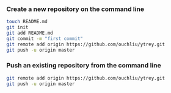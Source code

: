### Create a new repository on the command line
``` sh
touch README.md
git init
git add README.md
git commit -m "first commit"
git remote add origin https://github.com/ouchliu/ytrey.git
git push -u origin master
```

### Push an existing repository from the command line
``` sh
git remote add origin https://github.com/ouchliu/ytrey.git
git push -u origin master
```
